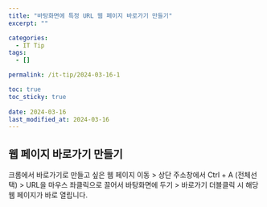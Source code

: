 ```yaml
---
title: "바탕화면에 특정 URL 웹 페이지 바로가기 만들기"
excerpt: ""

categories:
  - IT Tip
tags:
  - []

permalink: /it-tip/2024-03-16-1

toc: true
toc_sticky: true
 
date: 2024-03-16
last_modified_at: 2024-03-16
---
```


## 웹 페이지 바로가기 만들기

크롬에서 바로가기로 만들고 싶은 웹 페이지 이동 > 상단 주소창에서 Ctrl + A (전체선택) > URL을 마우스 좌클릭으로 끌어서 바탕화면에 두기 > 바로가기 더블클릭 시 해당 웹 페이지가 바로 열립니다.